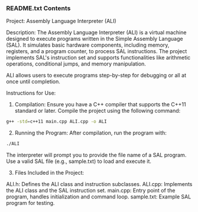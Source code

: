 ### README.txt Contents

Project: Assembly Language Interpreter (ALI)

Description:
The Assembly Language Interpreter (ALI) is a virtual machine designed to execute programs written in the Simple Assembly Language (SAL). It simulates basic hardware components, including memory, registers, and a program counter, to process SAL instructions. The project implements SAL's instruction set and supports functionalities like arithmetic operations, conditional jumps, and memory manipulation.

ALI allows users to execute programs step-by-step for debugging or all at once until completion.

Instructions for Use:
1. Compilation:
Ensure you have a C++ compiler that supports the C++11 standard or later. Compile the project using the following command:

```bash
g++ -std=c++11 main.cpp ALI.cpp -o ALI
```

2. Running the Program:
After compilation, run the program with:

```bash
./ALI
```
The interpreter will prompt you to provide the file name of a SAL program. Use a valid SAL file (e.g., sample.txt) to load and execute it.

3. Files Included in the Project:

ALI.h: Defines the ALI class and instruction subclasses.
ALI.cpp: Implements the ALI class and the SAL instruction set.
main.cpp: Entry point of the program, handles initialization and command loop.
sample.txt: Example SAL program for testing.
